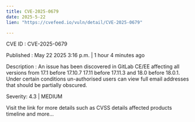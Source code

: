 ```yaml
---
title: CVE-2025-0679
date: 2025-5-22
lien: "https://cvefeed.io/vuln/detail/CVE-2025-0679"

---
```


CVE ID : CVE-2025-0679

Published :  May 22
2025
3:16 p.m. | 1 hour
4 minutes ago

Description : An issue has been discovered in GitLab CE/EE affecting all versions from 17.1 before 17.10.7
17.11 before 17.11.3
and 18.0 before 18.0.1. Under certain conditions un-authorised users can view full email addresses that should be partially obscured.

Severity: 4.3 | MEDIUM

Visit the link for more details
such as CVSS details
affected products
timeline
and more...

